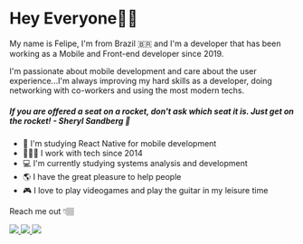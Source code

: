 # Hey Everyone🖖🏽

My name is Felipe, I'm from Brazil 🇧🇷 and I'm a developer that has been working as a Mobile and Front-end developer since 2019.

 I'm passionate about mobile development and care about the user experience...I'm always improving my hard skills as a developer, doing networking with co-workers and using the most modern techs.  

##### If you are offered a seat on a rocket, don't ask which seat it is. Just get on the rocket! - Sheryl Sandberg 🚀

 - 📱 I'm studying React Native for mobile development
 - 👨🏽‍💻 I work with tech since 2014
 - 💻 I'm currently studying systems analysis and development
 - 🌎 I have the great pleasure to help people
 - 🎮 I love to play videogames and play the guitar in my leisure time

Reach me out 👇🏽
<p>
  <a href="https://www.linkedin.com/in/felipe-alves-29a041128/">
    <img src="https://img.shields.io/badge/LinkedIn-3D6098?style=flat&logo=linkedin&labelColor=3D6098" />
  </a>
  
  <a href="https://api.whatsapp.com/send?phone=5511965782831">
    <img src="https://img.shields.io/badge/Whatsapp-brightgreen?style=flat&logo=WhatsApp&logoColor=white&labelColor=brightgreen" />
  </a>
  
   <a href="mailto:fealves.amodio@gmail.com">
    <img src="https://img.shields.io/badge/Gmail-red?style=flat&logo=gmail&logoColor=white&labelColor=red" />
  </a>

